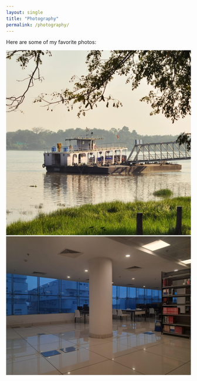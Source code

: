 ```yaml
---
layout: single
title: "Photography"
permalink: /photography/
---
```


Here are some of my favorite photos:

![Hooghly River](istimage.jpg)  
![IITI Library](2nd.jpg)
